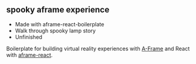 ## spooky aframe experience

- Made with aframe-react-boilerplate
- Walk through spooky lamp story
- Unfinished

Boilerplate for building virtual reality experiences with
[A-Frame](https://aframe.io) and React with
[aframe-react](https://github.com/ngokevin/aframe-react).

